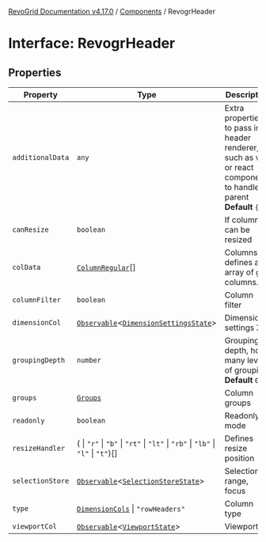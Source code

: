 [RevoGrid Documentation v4.17.0](README.md) / [Components](Namespace.Components.md) / RevogrHeader

# Interface: RevogrHeader

## Properties

| Property | Type | Description | Defined in |
| ------ | ------ | ------ | ------ |
| `additionalData` | `any` | Extra properties to pass into header renderer, such as vue or react components to handle parent **Default** `{}` | [src/components.d.ts:553](https://github.com/revolist/revogrid/blob/4911b401b4ed4a1ad4f684e9c38c48b1c7ad2346/src/components.d.ts#L553) |
| `canResize` | `boolean` | If columns can be resized | [src/components.d.ts:557](https://github.com/revolist/revogrid/blob/4911b401b4ed4a1ad4f684e9c38c48b1c7ad2346/src/components.d.ts#L557) |
| `colData` | [`ColumnRegular`](Interface.ColumnRegular.md)[] | Columns - defines an array of grid columns. | [src/components.d.ts:561](https://github.com/revolist/revogrid/blob/4911b401b4ed4a1ad4f684e9c38c48b1c7ad2346/src/components.d.ts#L561) |
| `columnFilter` | `boolean` | Column filter | [src/components.d.ts:565](https://github.com/revolist/revogrid/blob/4911b401b4ed4a1ad4f684e9c38c48b1c7ad2346/src/components.d.ts#L565) |
| `dimensionCol` | [`Observable`](TypeAlias.Observable.md)\<[`DimensionSettingsState`](Interface.DimensionSettingsState.md)\> | Dimension settings X | [src/components.d.ts:569](https://github.com/revolist/revogrid/blob/4911b401b4ed4a1ad4f684e9c38c48b1c7ad2346/src/components.d.ts#L569) |
| `groupingDepth` | `number` | Grouping depth, how many levels of grouping **Default** `0` | [src/components.d.ts:574](https://github.com/revolist/revogrid/blob/4911b401b4ed4a1ad4f684e9c38c48b1c7ad2346/src/components.d.ts#L574) |
| `groups` | [`Groups`](TypeAlias.Groups.md) | Column groups | [src/components.d.ts:578](https://github.com/revolist/revogrid/blob/4911b401b4ed4a1ad4f684e9c38c48b1c7ad2346/src/components.d.ts#L578) |
| `readonly` | `boolean` | Readonly mode | [src/components.d.ts:582](https://github.com/revolist/revogrid/blob/4911b401b4ed4a1ad4f684e9c38c48b1c7ad2346/src/components.d.ts#L582) |
| `resizeHandler` | ( \| `"r"` \| `"b"` \| `"rt"` \| `"lt"` \| `"rb"` \| `"lb"` \| `"l"` \| `"t"`)[] | Defines resize position | [src/components.d.ts:586](https://github.com/revolist/revogrid/blob/4911b401b4ed4a1ad4f684e9c38c48b1c7ad2346/src/components.d.ts#L586) |
| `selectionStore` | [`Observable`](TypeAlias.Observable.md)\<[`SelectionStoreState`](TypeAlias.SelectionStoreState.md)\> | Selection, range, focus | [src/components.d.ts:590](https://github.com/revolist/revogrid/blob/4911b401b4ed4a1ad4f684e9c38c48b1c7ad2346/src/components.d.ts#L590) |
| `type` | [`DimensionCols`](TypeAlias.DimensionCols.md) \| `"rowHeaders"` | Column type | [src/components.d.ts:594](https://github.com/revolist/revogrid/blob/4911b401b4ed4a1ad4f684e9c38c48b1c7ad2346/src/components.d.ts#L594) |
| `viewportCol` | [`Observable`](TypeAlias.Observable.md)\<[`ViewportState`](Interface.ViewportState.md)\> | Viewport X | [src/components.d.ts:598](https://github.com/revolist/revogrid/blob/4911b401b4ed4a1ad4f684e9c38c48b1c7ad2346/src/components.d.ts#L598) |
